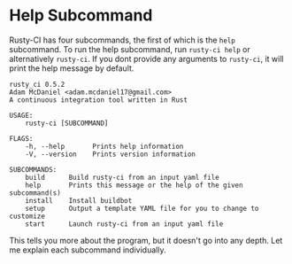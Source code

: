 # Help Subcommand

Rusty-CI has four subcommands, the first of which is the `help` subcommand.
To run the help subcommand, run `rusty-ci help` or alternatively `rusty-ci`.
If you dont provide any arguments to `rusty-ci`, it will print the help message by default.

```
rusty_ci 0.5.2
Adam McDaniel <adam.mcdaniel17@gmail.com>
A continuous integration tool written in Rust

USAGE:
    rusty-ci [SUBCOMMAND]

FLAGS:
    -h, --help       Prints help information
    -V, --version    Prints version information

SUBCOMMANDS:
    build      Build rusty-ci from an input yaml file
    help       Prints this message or the help of the given subcommand(s)
    install    Install buildbot
    setup      Output a template YAML file for you to change to customize
    start      Launch rusty-ci from an input yaml file
```

This tells you more about the program, but it doesn't go into any depth.
Let me explain each subcommand individually.
